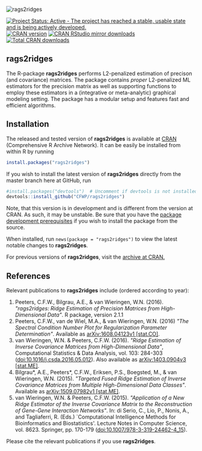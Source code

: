 ![rags2ridges](https://github.com/CFWP/rags2ridges/blob/master/inst/RAGS.png)


[![Project Status: Active - The project has reached a stable, usable state and is being actively developed.](http://www.repostatus.org/badges/latest/active.svg)](http://www.repostatus.org/#active)
[![CRAN version](http://www.r-pkg.org/badges/version/rags2ridges)](http://cran.r-project.org/package=rags2ridges)
[![CRAN RStudio mirror downloads](http://cranlogs.r-pkg.org/badges/rags2ridges)](https://cran.r-project.org/package=rags2ridges/index.html)
[![Total CRAN downloads](http://cranlogs.r-pkg.org/badges/grand-total/rags2ridges)](http://www.r-pkg.org/pkg/rags2ridges)


**rags2ridges**
---------------

The R-package **rags2ridges** performs L2-penalized estimation of precison (and covariance) matrices. 
The package contains *proper* L2-penalized ML estimators for the precision matrix as well as supporting functions to employ these estimators in a (integrative or meta-analytic) graphical modeling setting. 
The package has a modular setup and features fast and efficient algorithms.

## Installation

The released and tested version of **rags2ridges** is available at
[CRAN](https://cran.r-project.org/package=rags2ridges) (Comprehensive R Archive Network). It can be easily be installed from within R by running

```R
install.packages("rags2ridges")
```

If you wish to install the latest version of **rags2ridges** directly from the master branch here at GitHub, run

```R
#install.packages("devtools")  # Uncomment if devtools is not installed
devtools::install_github("CFWP/rags2ridges")
```

Note, that this version is in development and is different from the version at CRAN. As such, it may be unstable. Be sure that you have the
[package development prerequisites](http://www.rstudio.com/ide/docs/packages/prerequisites) if you wish to install the package from the source.

When installed, run `news(package = "rags2ridges")` to view the latest notable changes to **rags2ridges**.

For previous versions of **rags2ridges**, visit the [archive at CRAN.](https://cran.r-project.org/src/contrib/Archive/rags2ridges/)


## References

Relevant publications to **rags2ridges** include (ordered according to year):

 1. Peeters, C.F.W., Bilgrau, A.E., & van Wieringen, W.N. (2016). 
    *"rags2ridges: Ridge Estimation of Precision Matrices from High-Dimensional Data"*. 
    R package, version 2.1.1
 2. Peeters, C.F.W., van de Wiel, M.A., & van Wieringen, W.N. (2016)
    *"The Spectral Condition Number Plot for Regularization Parameter Determination"*.
    Available as [arXiv:1608.04123v1 \[stat.CO\]](http://arxiv.org/abs/1608.04123). 
 3. van Wieringen, W.N. & Peeters, C.F.W. (2016).
    *"Ridge Estimation of Inverse Covariance Matrices from High-Dimensional Data"*, 
    Computational Statistics & Data Analysis, vol. 103: 284-303
    ([doi:10.1016/j.csda.2016.05.012](http://www.sciencedirect.com/science/article/pii/S0167947316301141)).
    Also available as [arXiv:1403.0904v3 \[stat.ME\]](http://arxiv.org/abs/1403.0904).
 4. Bilgrau\*, A.E., Peeters\*, C.F.W., Eriksen, P.S., Boegsted, M., & van Wieringen, W.N. (2015).
    *"Targeted Fused Ridge Estimation of Inverse Covariance Matrices from Multiple High-Dimensional Data Classes"*.
    Available as [arXiv:1509.07982v1 \[stat.ME\]](http://arxiv.org/abs/1509.07982). 
 5. van Wieringen, W.N. & Peeters, C.F.W. (2015).
    *"Application of a New Ridge Estimator of the Inverse Covariance Matrix
    to the Reconstruction of Gene-Gene Interaction Networks"*.
    In: di Serio, C., Lio, P., Nonis, A., and Tagliaferri, R. (Eds.)
    `Computational Intelligence Methods for Bioinformatics and Biostatistics'.
    Lecture Notes in Computer Science, vol. 8623. Springer, pp. 170-179
    ([doi:10.1007/978-3-319-24462-4_15](http://link.springer.com/chapter/10.1007%2F978-3-319-24462-4_15)).

Please cite the relevant publications if you use **rags2ridges**.
